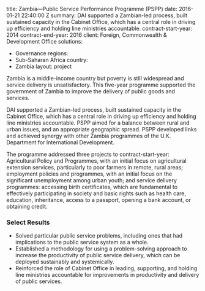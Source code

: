 
title: Zambia—Public Service Performance Programme (PSPP)
date: 2016-01-21 22:40:00 Z
summary: DAI supported a Zambian-led process, built sustained capacity in the Cabinet
  Office, which has a central role in driving up efficiency and holding line ministries
  accountable.
contract-start-year: 2014
contract-end-year: 2016
client: Foreign, Commonwealth & Development Office
solutions:
- Governance
regions:
- Sub-Saharan Africa
country:
- Zambia
layout: project


Zambia is a middle-income country but poverty is still widespread and service delivery is unsatisfactory. This five-year programme supported the government of Zambia to improve the delivery of public goods and services.

DAI supported a Zambian-led process, built sustained capacity in the Cabinet Office, which has a central role in driving up efficiency and holding line ministries accountable. PSPP aimed for a balance between rural and urban issues, and an appropriate geographic spread. PSPP developed links and achieved synergy with other Zambia programmes of the U.K. Department for International Development.

The programme addressed three projects to contract-start-year: Agricultural Policy and Programmes, with an initial focus on agricultural extension services, particularly to poor farmers in remote, rural areas; employment policies and programmes, with an initial focus on the significant unemployment among urban youth; and service delivery programmes: accessing birth certificates, which are fundamental to effectively participating in society and basic rights such as health care, education, inheritance, access to a passport, opening a bank account, or obtaining credit.

### Select Results

* Solved particular public service problems, including ones that had implications to the public service system as a whole.
* Established a methodology for using a problem-solving approach to increase the productivity of public service delivery, which can be deployed sustainably and systemically.
* Reinforced the role of Cabinet Office in leading, supporting, and holding line ministries accountable for improvements in productivity and delivery of public services.
